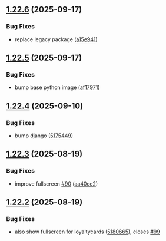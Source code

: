 ## [1.22.6](https://github.com/l4rm4nd/VoucherVault/compare/v1.22.5...v1.22.6) (2025-09-17)


### Bug Fixes

* replace legacy package ([a15e941](https://github.com/l4rm4nd/VoucherVault/commit/a15e94110b5ae58f03798b80d6f5529170291e55))

## [1.22.5](https://github.com/l4rm4nd/VoucherVault/compare/v1.22.4...v1.22.5) (2025-09-17)


### Bug Fixes

* bump base python image ([af17971](https://github.com/l4rm4nd/VoucherVault/commit/af17971a0bc1293983a1accebbd3ab0e4b940b61))

## [1.22.4](https://github.com/l4rm4nd/VoucherVault/compare/v1.22.3...v1.22.4) (2025-09-10)


### Bug Fixes

* bump django ([5175449](https://github.com/l4rm4nd/VoucherVault/commit/51754490d8bb13876e7050f0787c58f8d32e0f9f))

## [1.22.3](https://github.com/l4rm4nd/VoucherVault/compare/v1.22.2...v1.22.3) (2025-08-19)


### Bug Fixes

* improve fullscreen [#90](https://github.com/l4rm4nd/VoucherVault/issues/90) ([aa40ce2](https://github.com/l4rm4nd/VoucherVault/commit/aa40ce2d975212031aa0fc0819899fa95a1a6fe2))

## [1.22.2](https://github.com/l4rm4nd/VoucherVault/compare/v1.22.1...v1.22.2) (2025-08-19)


### Bug Fixes

* also show fullscreen for loyaltycards ([5180665](https://github.com/l4rm4nd/VoucherVault/commit/51806656b53740708e617a33f5af7077370cab7b)), closes [#99](https://github.com/l4rm4nd/VoucherVault/issues/99)


